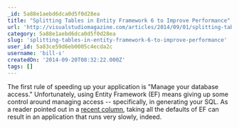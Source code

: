 ```yaml
---
_id: 5a88e1aebd6dca0d5f0d28ea
title: "Splitting Tables in Entity Framework 6 to Improve Performance"
url: 'http://visualstudiomagazine.com/articles/2014/09/01/splitting-tables.aspx'
category: 5a88e1aebd6dca0d5f0d28ea
slug: 'splitting-tables-in-entity-framework-6-to-improve-performance'
user_id: 5a83ce59d6eb0005c4ecda2c
username: 'bill-s'
createdOn: '2014-09-20T08:32:22.000Z'
tags: []
---
```


The first rule of speeding up your application is "Manage your database access." Unfortunately, using Entity Framework (EF) means giving up some control around managing access -- specifically, in generating your SQL. As a reader pointed out in a <a href="http://visualstudiomagazine.com/articles/2014/03/01/whats-new-in-entity-framework-6.aspx" target="_blank">recent column</a>, taking all the defaults of EF can result in an application that runs very slowly, indeed.
